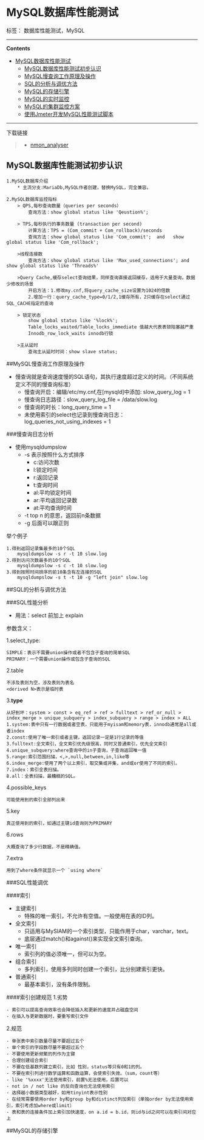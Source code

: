 # MySQL数据库性能测试

标签： 数据库性能测试，MySQL

----

**Contents**

- [MySQL数据库性能测试](#MySQL数据库性能测试)
    - [MySQL数据库性能测试初步认识](#MySQL数据库性能测试初步认识)
    - [MySQL慢查询工作原理及操作](#MySQL慢查询工作原理及操作)
    - [SQL的分析与调优方法](#SQL的分析与调优方法)
    - [MySQL的存储引擎](#MySQL的存储引擎)
    - [MySQL的实时监控](#MySQL的实时监控)
    - [MySQL的集群监控方案](#MySQL的集群监控方案)
    - [使用Jmeter开发MySQL性能测试脚本](#使用Jmeter开发MySQL性能测试脚本)

----


下载链接

>* [nmon_analyser](https://www.ibm.com/developerworks/community/wikis/home?lang=en#!/wiki/Power+Systems/page/nmon_analyser)



## MySQL数据库性能测试初步认识

	1.MySQL数据库介绍
		* 主流分支:MariaDb,MySQL作者创建，替换MySQL，完全兼容。
	
	2.MySQL数据库监控指标
		> QPS,每秒查询数量（queries per seconds）
			查询方法：show global status like 'Qeustion%';
		
		> TPS,每秒执行的事务数量 (transaction per second)
			计算方法：TPS = (Com_commit + Com_rollback)/seconds
			查询方法：show global status like 'Com_commit';  and   show global status like 'Com_rollback';
		
		>线程连接数
			查询方法：show global status like 'Max_used_connections'; and show global status like 'Threads%'
		
		>Query Cache,缓存select查询结果，同样查询直接返回缓存，适用于大量查询，数据少修改的场景
			开启方法：1.修改my.cnf,将query_cache_size设置为1024的倍数
			2.增加一行：query_cache_type=0/1/2,1缓存所有，2只缓存在select通过SQL_CACHE指定的查询
		
		> 锁定状态
			show global status like '%lock%';
			Table_locks_waited/Table_locks_immediate 值越大代表表锁阻塞越严重
			Innodb_row_lock_waits innodb行锁

		>主从延时
			查询主从延时时间：show slave status;
		

##MySQL慢查询工作原理及操作
* 慢查询就是查询速度慢的SQL语句，其执行速度超过定义的时间。（不同系统定义不同的慢查询标准）
	- 慢查询开启：编辑/etc/my.cnf,在[mysqld]中添加: slow_query_log = 1
	- 慢查询日志路径：slow_query_log_file = /data/slow.log
	- 慢查询的时长：long_query_time = 1
	- 未使用索引的select也记录到慢查询日志：log_queries_not_using_indexes = 1

###慢查询日志分析
* 使用mysqldumpslow
	- -s 表示按照什么方式排序
		- c:访问次数
		- l:锁定时间
		- r:返回记录
		- t:查询时间
		- al:平均锁定时间
		- ar:平均返回记录数
		- at:平均查询时间
	- -t top n 的意思，返回前n条数据
	- -g 后面可以跟正则

举个例子
	
	1.得到返回记录集最多的10个SQL
		mysqldumpslow -s r -t 10 slow.log
	2.得到访问次数最多的10个SQL
		mysqldumpslow -s c -t 10 slow.log
	3.得到按照时间排序的前10条含有左连接的SQL
		mysqldumpslow -s t -t 10 -g "left join" slow.log

##SQL的分析与调优方法

###SQL性能分析
* 用法：select 前加上 explain

参数含义：

1.select_type:

	SIMPLE：表示不需要union操作或者不包含子查询的简单SQL
	PRIMARY：一个需要union操作或包含子查询的SQL

2.table
	
	不涉及表则为空，涉及表则为表名
	<derived N>表示是临时表

3.**type**

	从好到坏：system > const > eq_ref > ref > fulltext > ref_or_null > index_merge > unique_subquery > index_subquery > range > index > ALL
	1.system:表中只有一行数据或者空表，只能用于myisam和memory表，innodb通常是all或者index
	2.const:使用了唯一索引或者主键，返回记录一定是1行记录的等值
	3.fulltext:全文索引，全文索引优先级很高，同时又普通索引，优先全文索引
	4.unique_subquery:where查询中的in子查询，子查询返回唯一值
	5.range:索引范围扫描，<,>,null,between,in,like等
	6.index_merge:使用了两个以上索引，取交集或并集，and或or使用了不同的索引。
	7.index：索引全表扫描。
	8.all：全表扫描，最糟糕的SQL。

4.possible_keys
	
	可能使用到的索引全部列出来

5.key
	
	真正使用到的索引，如通过主键id查询则为PRIMARY

6.rows
	
	大概查询了多少行数据，不是精确值。

7.extra
	
	用到了where条件就显示一个 `using where`

###SQL性能调优

####索引
- 主键索引
	- 特殊的唯一索引，不允许有空值。一般使用在表的ID列。
- 全文索引
	- 只适用与MySIAM的一个索引类型，只能作用于char，varchar，text。
	- 底层通过match()和against()来实现全文索引查询。
- 唯一索引
	- 索引列的值必须唯一，但可以为空。
- 组合索引
	- 多列索引，使用多列同时创建一个索引，比分别建索引更快。 
- 普通索引
	- 最基本索引，没有条件限制。

####索引创建规范
1.劣势

	- 索引可以提高查询效率也会降低插入和更新的速度并占磁盘空间
	- 在插入与更新数据时，要重写索引文件

2.规范

	- 单张表中索引数量尽量不要超过五个
	- 单个索引的字段数尽量不要超过五个
	- 不要使用更新频繁的列作为主键
	- 合理创建组合索引
	- 不要在低基数列建立索引，比如 性别，status等只有0和1的列。
	- 不要在索引列进行数学运算和函数运算，会使索引失效。（sum，count等）
	- like '%xxxx'无法使用索引，前置%无法使用，后置可以
	- not in / not like 的反向查询也无法使用索引
	- 选择越小数据类型越好，如用tinyint表示性别
	- 在经常需要使用order by和group by和distinct列加索引（单独order by无法使用索引，索引考虑加where或limit）
	- 表和表的连接条件加上索引加快速度，on a.id = b.id，则id与id之间可以在索引间对应上
	

##MySQL的存储引擎
